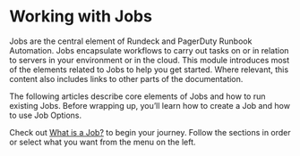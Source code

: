 # Working with Jobs

Jobs are the central element of Rundeck and PagerDuty Runbook Automation.  Jobs encapsulate workflows to carry out tasks on or in relation to servers in your environment or in the cloud. This module introduces most of the elements related to Jobs to help you get started. Where relevant, this content also includes links to other parts of the documentation.

The following articles describe core elements of Jobs and how to run existing Jobs. Before wrapping up, you’ll learn how to create a Job and how to use Job Options.

Check out [What is a Job?](/learning/getting-started/jobs/what-is-a-job.md) to begin your journey. Follow the sections in order or select what you want from the menu on the left.